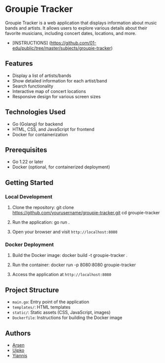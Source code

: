 # Groupie Tracker

Groupie Tracker is a web application that displays information about music bands and artists. It allows users to explore various details about their favorite musicians, including concert dates, locations, and more.

- [INSTRUCTIONS] (https://github.com/01-edu/public/tree/master/subjects/groupie-tracker)

## Features

- Display a list of artists/bands
- Show detailed information for each artist/band
- Search functionality
- Interactive map of concert locations
- Responsive design for various screen sizes

## Technologies Used

- Go (Golang) for backend
- HTML, CSS, and JavaScript for frontend
- Docker for containerization

## Prerequisites

- Go 1.22 or later
- Docker (optional, for containerized deployment)

## Getting Started

### Local Development

1. Clone the repository:
git clone https://github.com/yourusername/groupie-tracker.git
cd groupie-tracker

3. Run the application:
go run .


4. Open your browser and visit `http://localhost:8080`

### Docker Deployment

1. Build the Docker image:
docker build -t groupie-tracker .

2. Run the container:
docker run -p 8080:8080 groupie-tracker


3. Access the application at `http://localhost:8080`

## Project Structure

- `main.go`: Entry point of the application
- `templates/`: HTML templates
- `static/`: Static assets (CSS, JavaScript, images)
- `Dockerfile`: Instructions for building the Docker image

## Authors

- [Arsen](https://github.com/tsnarsen)
- [Uipko](https://github.com/stikkeruip)
- [Yiannis](https://github.com/iovossos)